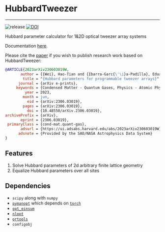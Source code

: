 # HubbardTweezer

-----------------

![release](https://img.shields.io/github/v/release/Kvanti17/HubbardTweezer?color=green&include_prereleases)
[![DOI](https://zenodo.org/badge/519873426.svg)](https://zenodo.org/badge/latestdoi/519873426)

Hubbard parameter calculator for 1&2D optical tweezer array systems

Documentation [here](doc/mannual.md).

Please cite the [paper](https://arxiv.org/abs/2306.03019) if you wish to publish research work based on HubbardTweezer:

```bibtex
@ARTICLE{2023arXiv230603019W,
       author = {{Wei}, Hao-Tian and {Ibarra-Garc{\'\i}a-Padilla}, Eduardo and {Wall}, Michael L. and {Hazzard}, Kaden R.~A.},
        title = "{Hubbard parameters for programmable tweezer arrays}",
      journal = {arXiv e-prints},
     keywords = {Condensed Matter - Quantum Gases, Physics - Atomic Physics, Quantum Physics},
         year = 2023,
        month = jun,
          eid = {arXiv:2306.03019},
        pages = {arXiv:2306.03019},
          doi = {10.48550/arXiv.2306.03019},
archivePrefix = {arXiv},
       eprint = {2306.03019},
 primaryClass = {cond-mat.quant-gas},
       adsurl = {https://ui.adsabs.harvard.edu/abs/2023arXiv230603019W},
      adsnote = {Provided by the SAO/NASA Astrophysics Data System}
}
```

## Features

1. Solve Hubbard parameters of 2d arbitrary finite lattice geometry
2. Equalize Hubbard parameters over all sites

## Dependencies

* `scipy` along with `numpy`
* [`pymanopt`](https://github.com/pymanopt/pymanopt) which depends on [`torch`](https://github.com/pytorch/pytorch)
* [`opt_einsum`](https://github.com/dgasmith/opt_einsum)
* [`nlopt`](https://github.com/stevengj/nlopt)
* [`ortools`](https://github.com/google/or-tools)
* `configobj`
